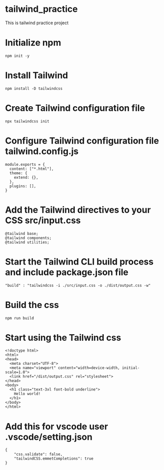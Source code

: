 # tailwind_practice
This is tailwind practice project

# Initialize npm

```
npm init -y
```

# Install Tailwind
```
npm install -D tailwindcss
```

# Create Tailwind configuration file
```
npx tailwindcss init
```

# Configure Tailwind configuration file tailwind.config.js
```
module.exports = {
  content: ["*.html"],
  theme: {
    extend: {},
  },
  plugins: [],
}
```

# Add the Tailwind directives to your CSS src/input.css
```
@tailwind base;
@tailwind components;
@tailwind utilities;
```

# Start the Tailwind CLI build process and include package.json file
```
"build" : "tailwindcss -i ./src/input.css -o ./dist/output.css -w"
```

# Build the css 
```
npm run build
```

# Start using the Tailwind css
```
<!doctype html>
<html>
<head>
  <meta charset="UTF-8">
  <meta name="viewport" content="width=device-width, initial-scale=1.0">
  <link href="/dist/output.css" rel="stylesheet">
</head>
<body>
  <h1 class="text-3xl font-bold underline">
    Hello world!
  </h1>
</body>
</html>
```

# Add this for vscode user .vscode/setting.json
```
{
    "css.validate": false,
    "tailwindCSS.emmetCompletions": true
}
```

